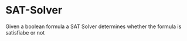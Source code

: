 # SAT-Solver
Given a boolean formula a SAT Solver determines whether the formula is satisfiabe or not
